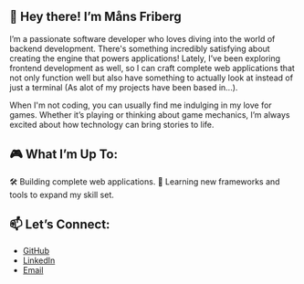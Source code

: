 ## 👋 Hey there! I’m Måns Friberg

I’m a passionate software developer who loves diving into the world of backend development. There's something incredibly satisfying about creating the engine that powers applications! Lately, I’ve been exploring frontend development as well, so I can craft complete web applications that not only function well but also have something to actually look at instead of just a terminal (As alot of my projects have been based in...).

When I'm not coding, you can usually find me indulging in my love for games. Whether it’s playing or thinking about game mechanics, I’m always excited about how technology can bring stories to life.

## 🎮 What I’m Up To:
🛠️ Building complete web applications.
🌱 Learning new frameworks and tools to expand my skill set.

## 📫 Let’s Connect:
- [GitHub](https://github.com/Friberg)
- [LinkedIn](https://www.linkedin.com/in/mans-friberg/)
- [Email](mailto:Friberg095@gmail.com)
